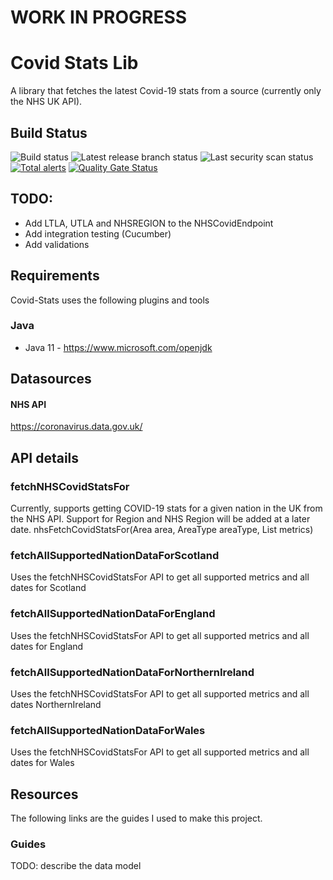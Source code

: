 # WORK IN PROGRESS


# Covid Stats Lib
A library that fetches the latest Covid-19 stats from a source (currently only the NHS UK API).

## Build Status 
![Build status](https://github.com/Lmnoppy/nhs-covid-stats/actions/workflows/main-build.yml/badge.svg?branch=main) ![Latest release branch status](https://github.com/Lmnoppy/nhs-covid-stats/actions/workflows/release-build-publish.yml/badge.svg?branch=release/v1)   ![Last security scan status](https://github.com/Lmnoppy/nhs-covid-stats/actions/workflows/codeql-analysis.yml/badge.svg?branch=main) [![Total alerts](https://img.shields.io/lgtm/alerts/g/Lmnoppy/nhs-covid-stats.svg?logo=lgtm&logoWidth=18)](https://lgtm.com/projects/g/Lmnoppy/nhs-covid-stats/alerts/) [![Quality Gate Status](https://sonarcloud.io/api/project_badges/measure?project=Lmnoppy_nhs-covid-stats&metric=alert_status)](https://sonarcloud.io/summary/new_code?id=Lmnoppy_nhs-covid-stats)

## TODO:
* Add LTLA, UTLA and NHSREGION to the NHSCovidEndpoint
* Add integration testing (Cucumber)
* Add validations

## Requirements
Covid-Stats uses the following plugins and tools

### Java
* Java 11 - https://www.microsoft.com/openjdk

## Datasources

#### NHS API
https://coronavirus.data.gov.uk/

## API details

### fetchNHSCovidStatsFor
Currently, supports getting COVID-19 stats for a given nation in the UK from the NHS API. Support for Region and NHS Region will
be added at a later date.
nhsFetchCovidStatsFor(Area area, AreaType areaType, List<Metrics> metrics)

### fetchAllSupportedNationDataForScotland
Uses the fetchNHSCovidStatsFor API to get all supported metrics and all dates for Scotland

### fetchAllSupportedNationDataForEngland
Uses the fetchNHSCovidStatsFor API to get all supported metrics and all dates for England

### fetchAllSupportedNationDataForNorthernIreland
Uses the fetchNHSCovidStatsFor API to get all supported metrics and all dates NorthernIreland

### fetchAllSupportedNationDataForWales
Uses the fetchNHSCovidStatsFor API to get all supported metrics and all dates for Wales

## Resources
The following links are the guides I used to make this project.

### Guides
TODO: describe the data model

